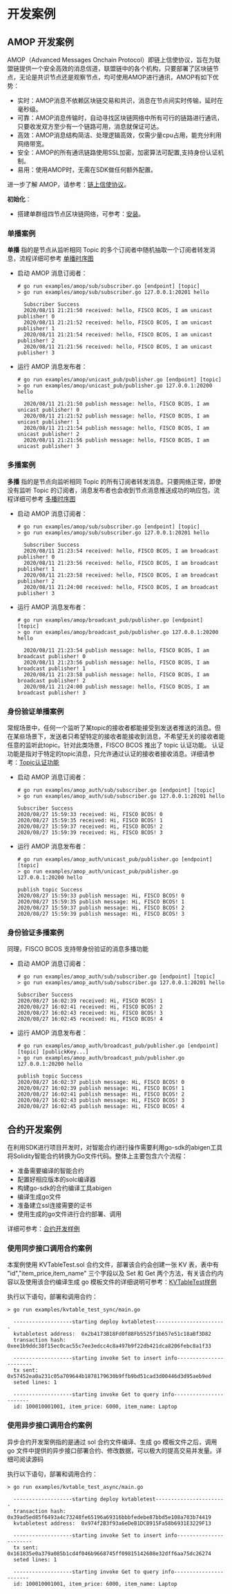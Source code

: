 # 开发案例

## AMOP 开发案例

AMOP（Advanced Messages Onchain Protocol）即链上信使协议，旨在为联盟链提供一个安全高效的消息信道，联盟链中的各个机构，只要部署了区块链节点，无论是共识节点还是观察节点，均可使用AMOP进行通讯，AMOP有如下优势：

- 实时：AMOP消息不依赖区块链交易和共识，消息在节点间实时传输，延时在毫秒级。
- 可靠：AMOP消息传输时，自动寻找区块链网络中所有可行的链路进行通讯，只要收发双方至少有一个链路可用，消息就保证可达。
- 高效：AMOP消息结构简洁、处理逻辑高效，仅需少量cpu占用，能充分利用网络带宽。
- 安全：AMOP的所有通讯链路使用SSL加密，加密算法可配置,支持身份认证机制。
- 易用：使用AMOP时，无需在SDK做任何额外配置。

进一步了解 AMOP，请参考：[链上信使协议](https://fisco-bcos-documentation.readthedocs.io/zh_CN/latest/docs/manual/amop_protocol.html)。

**初始化**：

- 搭建单群组四节点区块链网络，可参考：[安装](https://fisco-bcos-documentation.readthedocs.io/zh_CN/latest/docs/installation.html)。

### 单播案例

**单播** 指的是节点从监听相同 Topic 的多个订阅者中随机抽取一个订阅者转发消息，流程详细可参考 [单播时序图](https://fisco-bcos-documentation.readthedocs.io/zh_CN/latest/docs/design/p2p/p2p.html#id11)

- 启动 AMOP 消息订阅者：

  ```shell
  # go run examples/amop/sub/subscriber.go [endpoint] [topic]
  > go run examples/amop/sub/subscriber.go 127.0.0.1:20201 hello

    Subscriber Success
    2020/08/11 21:21:50 received: hello, FISCO BCOS, I am unicast publisher! 0
    2020/08/11 21:21:52 received: hello, FISCO BCOS, I am unicast publisher! 1
    2020/08/11 21:21:54 received: hello, FISCO BCOS, I am unicast publisher! 2
    2020/08/11 21:21:56 received: hello, FISCO BCOS, I am unicast publisher! 3
  ```

- 运行 AMOP 消息发布者：

  ```shell
  # go run examples/amop/unicast_pub/publisher.go [endpoint] [topic]
  > go run examples/amop/unicast_pub/publisher.go 127.0.0.1:20200 hello

    2020/08/11 21:21:50 publish message: hello, FISCO BCOS, I am unicast publisher! 0
    2020/08/11 21:21:52 publish message: hello, FISCO BCOS, I am unicast publisher! 1
    2020/08/11 21:21:54 publish message: hello, FISCO BCOS, I am unicast publisher! 2
    2020/08/11 21:21:56 publish message: hello, FISCO BCOS, I am unicast publisher! 3
  ```

### 多播案例

**多播** 指的是节点向监听相同 Topic 的所有订阅者转发消息。只要网络正常，即使没有监听 Topic 的订阅者，消息发布者也会收到节点消息推送成功的响应包，流程详细可参考 [多播时序图](https://fisco-bcos-documentation.readthedocs.io/zh_CN/latest/docs/design/p2p/p2p.html#id12)

- 启动 AMOP 消息订阅者：

  ```shell
  # go run examples/amop/sub/subscriber.go [endpoint] [topic]
  > go run examples/amop/sub/subscriber.go 127.0.0.1:20201 hello

    Subscriber Success
    2020/08/11 21:23:54 received: hello, FISCO BCOS, I am broadcast publisher! 0
    2020/08/11 21:23:56 received: hello, FISCO BCOS, I am broadcast publisher! 1
    2020/08/11 21:23:58 received: hello, FISCO BCOS, I am broadcast publisher! 2
    2020/08/11 21:24:00 received: hello, FISCO BCOS, I am broadcast publisher! 3
  ```

- 运行 AMOP 消息发布者：

  ```shell
  # go run examples/amop/broadcast_pub/publisher.go [endpoint] [topic]
  > go run examples/amop/broadcast_pub/publisher.go 127.0.0.1:20200 hello

    2020/08/11 21:23:54 publish message: hello, FISCO BCOS, I am broadcast publisher! 0
    2020/08/11 21:23:56 publish message: hello, FISCO BCOS, I am broadcast publisher! 1
    2020/08/11 21:23:58 publish message: hello, FISCO BCOS, I am broadcast publisher! 2
    2020/08/11 21:24:00 publish message: hello, FISCO BCOS, I am broadcast publisher! 3
  ```

### 身份验证单播案例

常规场景中，任何一个监听了某topic的接收者都能接受到发送者推送的消息。但在某些场景下，发送者只希望特定的接收者能接收到消息，不希望无关的接收者能任意的监听此topic。针对此类场景，FISCO BCOS 推出了 topic 认证功能。 认证功能是指对于特定的topic消息，只允许通过认证的接收者接收消息。详细请参考：[Topic认证功能](https://fisco-bcos-doc-qiubing.readthedocs.io/en/latest/docs/manual/amop_protocol.html#topic)

- 启动 AMOP 消息订阅者：

  ```shell
  # go run examples/amop_auth/sub/subscriber.go [endpoint] [topic]
  > go run examples/amop_auth/sub/subscriber.go 127.0.0.1:20201 hello

  Subscriber Success
  2020/08/27 15:59:33 received: Hi, FISCO BCOS! 0
  2020/08/27 15:59:35 received: Hi, FISCO BCOS! 1
  2020/08/27 15:59:37 received: Hi, FISCO BCOS! 2
  2020/08/27 15:59:39 received: Hi, FISCO BCOS! 3
  ```

- 运行 AMOP 消息发布者：

  ```shell
  # go run examples/amop_auth/unicast_pub/publisher.go [endpoint] [topic]
  > go run examples/amop_auth/unicast_pub/publisher.go 127.0.0.1:20200 hello

  publish topic Success
  2020/08/27 15:59:33 publish message: Hi, FISCO BCOS! 0
  2020/08/27 15:59:35 publish message: Hi, FISCO BCOS! 1
  2020/08/27 15:59:37 publish message: Hi, FISCO BCOS! 2
  2020/08/27 15:59:39 publish message: Hi, FISCO BCOS! 3
  ```

### 身份验证多播案例

同理，FISCO BCOS 支持带身份验证的消息多播功能

- 启动 AMOP 消息订阅者：

  ```shell
  # go run examples/amop_auth/sub/subscriber.go [endpoint] [topic]
  > go run examples/amop_auth/sub/subscriber.go 127.0.0.1:20201 hello

  Subscriber Success
  2020/08/27 16:02:39 received: Hi, FISCO BCOS! 1
  2020/08/27 16:02:41 received: Hi, FISCO BCOS! 2
  2020/08/27 16:02:43 received: Hi, FISCO BCOS! 3
  2020/08/27 16:02:45 received: Hi, FISCO BCOS! 4
  ```

- 运行 AMOP 消息发布者：

  ```shell
  # go run examples/amop_auth/broadcast_pub/publisher.go [endpoint] [topic] [publickKey...]
  > go run examples/amop_auth/broadcast_pub/publisher.go 127.0.0.1:20200 hello

  publish topic Success
  2020/08/27 16:02:37 publish message: Hi, FISCO BCOS! 0
  2020/08/27 16:02:39 publish message: Hi, FISCO BCOS! 1
  2020/08/27 16:02:41 publish message: Hi, FISCO BCOS! 2
  2020/08/27 16:02:43 publish message: Hi, FISCO BCOS! 3
  2020/08/27 16:02:45 publish message: Hi, FISCO BCOS! 4
  ```

## 合约开发案例

在利用SDK进行项目开发时，对智能合约进行操作需要利用go-sdk的abigen工具将Solidity智能合约转换为Go文件代码。整体上主要包含六个流程：

- 准备需要编译的智能合约
- 配置好相应版本的solc编译器
- 构建go-sdk的合约编译工具abigen
- 编译生成go文件
- 准备建立ssl连接需要的证书
- 使用生成的go文件进行合约部署、调用

详细可参考：[合约开发样例](https://fisco-bcos-documentation.readthedocs.io/zh_CN/latest/docs/sdk/go_sdk/contractExamples.html)

### 使用同步接口调用合约案例

本案例使用 KVTableTest.sol 合约文件，部署该合约会创建一张 KV 表，表中有 "id","item_price,item_name" 三个字段以及 Set 和 Get 两个方法，有关该合约内容以及使用该合约编译生成 go 模板文件的详细说明可参考：[KVTableTest样例](https://fisco-bcos-documentation.readthedocs.io/zh_CN/latest/docs/sdk/go_sdk/contractExamples.html#kvtabletest)

执行以下语句，部署和调用合约：

```shell
> go run examples/kvtable_test_sync/main.go

  -------------------starting deploy kvtabletest-----------------------
  kvtabletest address:  0x2b4173B18Fd0f88Fb5525f1b657e51c18aBf3D82
  transaction hash:  0xee1b9ddc38f15ec0cac55c7ee3edcc4c8a497b9f22db421dca8206febc8a1f33

  -------------------starting invoke Set to insert info-----------------------
  tx sent: 0x57452ea0a231c05a709644b1878179630b9ffb9bd51cad3d00446d3d95aeb9ed
  seted lines: 1

  -------------------starting invoke Get to query info-----------------------
  id: 100010001001, item_price: 6000, item_name: Laptop
```

### 使用异步接口调用合约案例

异步合约开发案例指的是通过 sol 合约文件编译、生成 go 模板文件之后，调用 go 文件中提供的异步接口部署合约、修改数据，可以极大的提高交易并发量。详细可阅读源码

执行以下语句，部署和调用合约：

```shell
> go run examples/kvtable_test_async/main.go

  -------------------starting deploy kvtabletest-----------------------
  transaction hash:  0x39ad5ed85f6493a4c73248fe65196a69316bbbfedebe87bbd5e108a703b74419
  kvtabletest address:  0x974f2B3f93a6eDeB1DCB915Fa58b6931E3229F13

  -------------------starting invoke Set to insert info-----------------------
  tx sent: 0x161835e0a379a085b1cd4f046b9668745ff09815142608e32dff6aa75dc26274
  seted lines: 1

  -------------------starting invoke Get to query info-----------------------
  id: 100010001001, item_price: 6000, item_name: Laptop
```
